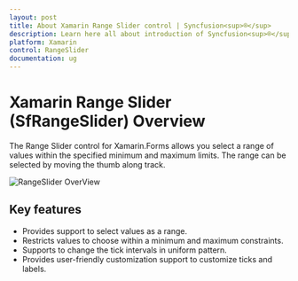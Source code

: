 ```yaml
---
layout: post
title: About Xamarin Range Slider control | Syncfusion<sup>®</sup>
description: Learn here all about introduction of Syncfusion<sup>®</sup> Xamarin Range Slider (SfRangeSlider) control, its elements and more.
platform: Xamarin
control: RangeSlider
documentation: ug
---
```


# Xamarin Range Slider (SfRangeSlider) Overview

The Range Slider control for Xamarin.Forms allows you select a range of values within the specified minimum and maximum limits. The range can be selected by moving the thumb along track.

![RangeSlider OverView](images/overview.png)

## Key features

* Provides support to select values as a range.
 
* Restricts values to choose within a minimum and maximum constraints.
 
* Supports to change the tick intervals in uniform pattern.
 
* Provides user-friendly customization support to customize ticks and labels.